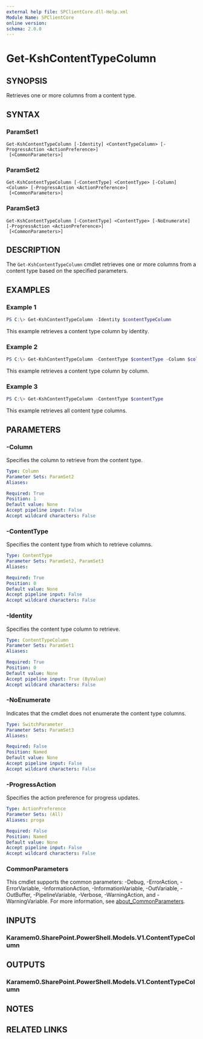```yaml
---
external help file: SPClientCore.dll-Help.xml
Module Name: SPClientCore
online version:
schema: 2.0.0
---
```


# Get-KshContentTypeColumn

## SYNOPSIS
Retrieves one or more columns from a content type.

## SYNTAX

### ParamSet1
```
Get-KshContentTypeColumn [-Identity] <ContentTypeColumn> [-ProgressAction <ActionPreference>]
 [<CommonParameters>]
```

### ParamSet2
```
Get-KshContentTypeColumn [-ContentType] <ContentType> [-Column] <Column> [-ProgressAction <ActionPreference>]
 [<CommonParameters>]
```

### ParamSet3
```
Get-KshContentTypeColumn [-ContentType] <ContentType> [-NoEnumerate] [-ProgressAction <ActionPreference>]
 [<CommonParameters>]
```

## DESCRIPTION
The `Get-KshContentTypeColumn` cmdlet retrieves one or more columns from a content type based on the specified parameters.

## EXAMPLES

### Example 1
```powershell
PS C:\> Get-KshContentTypeColumn -Identity $contentTypeColumn
```

This example retrieves a content type column by identity.

### Example 2
```powershell
PS C:\> Get-KshContentTypeColumn -ContentType $contentType -Column $column
```

This example retrieves a content type column by column.

### Example 3
```powershell
PS C:\> Get-KshContentTypeColumn -ContentType $contentType
```

This example retrieves all content type columns.

## PARAMETERS

### -Column
Specifies the column to retrieve from the content type.

```yaml
Type: Column
Parameter Sets: ParamSet2
Aliases:

Required: True
Position: 1
Default value: None
Accept pipeline input: False
Accept wildcard characters: False
```

### -ContentType
Specifies the content type from which to retrieve columns.

```yaml
Type: ContentType
Parameter Sets: ParamSet2, ParamSet3
Aliases:

Required: True
Position: 0
Default value: None
Accept pipeline input: False
Accept wildcard characters: False
```

### -Identity
Specifies the content type column to retrieve.

```yaml
Type: ContentTypeColumn
Parameter Sets: ParamSet1
Aliases:

Required: True
Position: 0
Default value: None
Accept pipeline input: True (ByValue)
Accept wildcard characters: False
```

### -NoEnumerate
Indicates that the cmdlet does not enumerate the content type columns.

```yaml
Type: SwitchParameter
Parameter Sets: ParamSet3
Aliases:

Required: False
Position: Named
Default value: None
Accept pipeline input: False
Accept wildcard characters: False
```

### -ProgressAction
Specifies the action preference for progress updates.

```yaml
Type: ActionPreference
Parameter Sets: (All)
Aliases: proga

Required: False
Position: Named
Default value: None
Accept pipeline input: False
Accept wildcard characters: False
```

### CommonParameters
This cmdlet supports the common parameters: -Debug, -ErrorAction, -ErrorVariable, -InformationAction, -InformationVariable, -OutVariable, -OutBuffer, -PipelineVariable, -Verbose, -WarningAction, and -WarningVariable. For more information, see [about_CommonParameters](http://go.microsoft.com/fwlink/?LinkID=113216).

## INPUTS

### Karamem0.SharePoint.PowerShell.Models.V1.ContentTypeColumn
## OUTPUTS

### Karamem0.SharePoint.PowerShell.Models.V1.ContentTypeColumn
## NOTES

## RELATED LINKS

